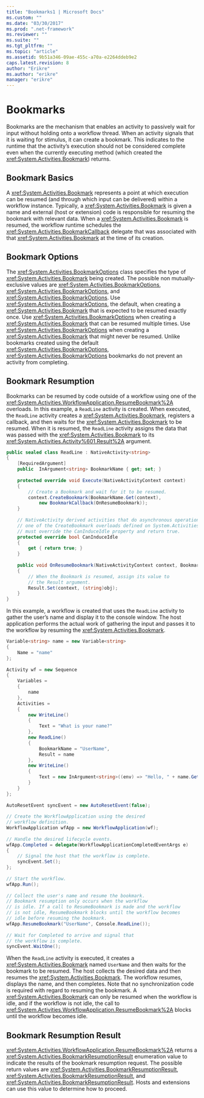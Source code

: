 ```yaml
---
title: "Bookmarks1 | Microsoft Docs"
ms.custom: ""
ms.date: "03/30/2017"
ms.prod: ".net-framework"
ms.reviewer: ""
ms.suite: ""
ms.tgt_pltfrm: ""
ms.topic: "article"
ms.assetid: 9b51a346-09ae-455c-a70a-e2264ddeb9e2
caps.latest.revision: 8
author: "Erikre"
ms.author: "erikre"
manager: "erikre"
---
```

# Bookmarks
Bookmarks are the mechanism that enables an activity to passively wait for input without holding onto a workflow thread. When an activity signals that it is waiting for stimulus, it can create a bookmark. This indicates to the runtime that the activity’s execution should not be considered complete even when the currently executing method (which created the <xref:System.Activities.Bookmark>) returns.  
  
## Bookmark Basics  
 A <xref:System.Activities.Bookmark> represents a point at which execution can be resumed (and through which input can be delivered) within a workflow instance. Typically, a <xref:System.Activities.Bookmark> is given a name and external (host or extension) code is responsible for resuming the bookmark with relevant data. When a <xref:System.Activities.Bookmark> is resumed, the workflow runtime schedules the <xref:System.Activities.BookmarkCallback> delegate that was associated with that <xref:System.Activities.Bookmark> at the time of its creation.  
  
## Bookmark Options  
 The <xref:System.Activities.BookmarkOptions> class specifies the type of <xref:System.Activities.Bookmark> being created. The possible non mutually-exclusive values are <xref:System.Activities.BookmarkOptions>, <xref:System.Activities.BookmarkOptions>, and <xref:System.Activities.BookmarkOptions>. Use <xref:System.Activities.BookmarkOptions>, the default, when creating a <xref:System.Activities.Bookmark> that is expected to be resumed exactly once. Use <xref:System.Activities.BookmarkOptions> when creating a <xref:System.Activities.Bookmark> that can be resumed multiple times. Use <xref:System.Activities.BookmarkOptions> when creating a <xref:System.Activities.Bookmark> that might never be resumed. Unlike bookmarks created using the default <xref:System.Activities.BookmarkOptions>, <xref:System.Activities.BookmarkOptions> bookmarks do not prevent an activity from completing.  
  
## Bookmark Resumption  
 Bookmarks can be resumed by code outside of a workflow using one of the <xref:System.Activities.WorkflowApplication.ResumeBookmark%2A> overloads. In this example, a `ReadLine` activity is created. When executed, the `ReadLine` activity creates a <xref:System.Activities.Bookmark>, registers a callback, and then waits for the <xref:System.Activities.Bookmark> to be resumed. When it is resumed, the `ReadLine` activity assigns the data that was passed with the <xref:System.Activities.Bookmark> to its <xref:System.Activities.Activity%601.Result%2A> argument.  
  
```csharp  
public sealed class ReadLine : NativeActivity<string>  
{  
    [RequiredArgument]  
    public  InArgument<string> BookmarkName { get; set; }  
  
    protected override void Execute(NativeActivityContext context)  
    {  
        // Create a Bookmark and wait for it to be resumed.  
        context.CreateBookmark(BookmarkName.Get(context),   
            new BookmarkCallback(OnResumeBookmark));  
    }  
  
    // NativeActivity derived activities that do asynchronous operations by calling   
    // one of the CreateBookmark overloads defined on System.Activities.NativeActivityContext   
    // must override the CanInduceIdle property and return true.  
    protected override bool CanInduceIdle  
    {  
        get { return true; }  
    }  
  
    public void OnResumeBookmark(NativeActivityContext context, Bookmark bookmark, object obj)  
    {  
        // When the Bookmark is resumed, assign its value to  
        // the Result argument.  
        Result.Set(context, (string)obj);  
    }  
}  
```  
  
 In this example, a workflow is created that uses the `ReadLine` activity to gather the user’s name and display it to the console window. The host application performs the actual work of gathering the input and passes it to the workflow by resuming the <xref:System.Activities.Bookmark>.  
  
```csharp  
Variable<string> name = new Variable<string>  
{  
    Name = "name"  
};  
  
Activity wf = new Sequence  
{  
    Variables =  
    {  
        name  
    },  
    Activities =  
    {  
        new WriteLine()  
        {  
            Text = "What is your name?"  
        },  
        new ReadLine()  
        {  
            BookmarkName = "UserName",  
            Result = name  
        },  
        new WriteLine()  
        {  
            Text = new InArgument<string>((env) => "Hello, " + name.Get(env))  
        }  
    }  
};  
  
AutoResetEvent syncEvent = new AutoResetEvent(false);  
  
// Create the WorkflowApplication using the desired  
// workflow definition.  
WorkflowApplication wfApp = new WorkflowApplication(wf);  
  
// Handle the desired lifecycle events.  
wfApp.Completed = delegate(WorkflowApplicationCompletedEventArgs e)  
{  
    // Signal the host that the workflow is complete.  
    syncEvent.Set();  
};  
  
// Start the workflow.  
wfApp.Run();  
  
// Collect the user's name and resume the bookmark.  
// Bookmark resumption only occurs when the workflow  
// is idle. If a call to ResumeBookmark is made and the workflow  
// is not idle, ResumeBookmark blocks until the workflow becomes  
// idle before resuming the bookmark.  
wfApp.ResumeBookmark("UserName", Console.ReadLine());  
  
// Wait for Completed to arrive and signal that  
// the workflow is complete.  
syncEvent.WaitOne();  
```  
  
 When the `ReadLine` activity is executed, it creates a <xref:System.Activities.Bookmark> named `UserName` and then waits for the bookmark to be resumed. The host collects the desired data and then resumes the <xref:System.Activities.Bookmark>. The workflow resumes, displays the name, and then completes. Note that no synchronization code is required with regard to resuming the bookmark. A <xref:System.Activities.Bookmark> can only be resumed when the workflow is idle, and if the workflow is not idle, the call to <xref:System.Activities.WorkflowApplication.ResumeBookmark%2A> blocks until the workflow becomes idle.  
  
## Bookmark Resumption Result  
 <xref:System.Activities.WorkflowApplication.ResumeBookmark%2A> returns a <xref:System.Activities.BookmarkResumptionResult> enumeration value to indicate the results of the bookmark resumption request. The possible return values are <xref:System.Activities.BookmarkResumptionResult>, <xref:System.Activities.BookmarkResumptionResult>, and <xref:System.Activities.BookmarkResumptionResult>. Hosts and extensions can use this value to determine how to proceed.